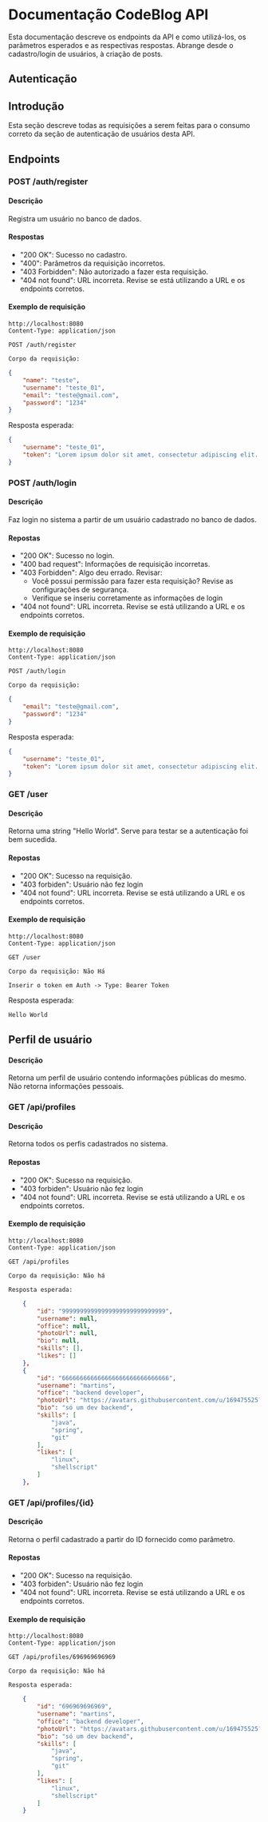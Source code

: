 # Documentação CodeBlog API

Esta documentação descreve os endpoints da API e como utilizá-los, os parâmetros esperados e as respectivas respostas. Abrange desde o cadastro/login de usuários, à criação de posts.

## Autenticação

## Introdução

Esta seção descreve todas as requisições a serem feitas para o consumo correto da seção de autenticação de usuários desta API.

## Endpoints

### POST /auth/register

#### Descrição
Registra um usuário no banco de dados.

#### Respostas

- "200 OK": Sucesso no cadastro.
- "400": Parâmetros da requisição incorretos.
- "403 Forbidden": Não autorizado a fazer esta requisição.
- "404 not found": URL incorreta. Revise se está utilizando a URL e os endpoints corretos.

#### Exemplo de requisição
```http
http://localhost:8080
Content-Type: application/json

POST /auth/register

Corpo da requisição:
```

```json
{
    "name": "teste",
    "username": "teste_01",
    "email": "teste@gmail.com",
    "password": "1234"
}
```
Resposta esperada: 

``` json
{
    "username": "teste_01",
    "token": "Lorem ipsum dolor sit amet, consectetur adipiscing elit. Sed do eiusmod tempor incididunt ut labore et dolore magna aliqua."
}
```

### POST /auth/login

#### Descrição
Faz login no sistema a partir de um usuário cadastrado no banco de dados.

#### Repostas

- "200 OK": Sucesso no login.
- "400 bad request": Informações de requisição incorretas.
- "403 Forbidden": Algo deu errado. Revisar:
    - Você possui permissão para fazer esta requisição? Revise as configurações de segurança.
    - Verifique se inseriu corretamente as informações de login
- "404 not found": URL incorreta. Revise se está utilizando a URL e os endpoints corretos.

#### Exemplo de requisição
```http
http://localhost:8080
Content-Type: application/json

POST /auth/login

Corpo da requisição:
```

```json
{
    "email": "teste@gmail.com",
    "password": "1234"
}
```
Resposta esperada: 

``` json
{
    "username": "teste_01",
    "token": "Lorem ipsum dolor sit amet, consectetur adipiscing elit. Sed do eiusmod tempor incididunt ut labore et dolore magna aliqua."
}
```

### GET /user

#### Descrição
Retorna uma string "Hello World". Serve para testar se a autenticação foi bem sucedida.

#### Repostas

- "200 OK": Sucesso na requisição.
- "403 forbiden": Usuário não fez login
- "404 not found": URL incorreta. Revise se está utilizando a URL e os endpoints corretos.

#### Exemplo de requisição
```http
http://localhost:8080
Content-Type: application/json

GET /user

Corpo da requisição: Não Há

Inserir o token em Auth -> Type: Bearer Token
```

Resposta esperada: 

``` bash
Hello World
```

## Perfil de usuário

#### Descrição
Retorna um perfil de usuário contendo informações públicas do mesmo. Não retorna informações pessoais.

### GET /api/profiles

#### Descrição
Retorna todos os perfis cadastrados no sistema.

#### Repostas

- "200 OK": Sucesso na requisição.
- "403 forbiden": Usuário não fez login
- "404 not found": URL incorreta. Revise se está utilizando a URL e os endpoints corretos.

#### Exemplo de requisição

```http
http://localhost:8080
Content-Type: application/json

GET /api/profiles

Corpo da requisição: Não há

Resposta esperada:
```

``` json
    {
        "id": "99999999999999999999999999999",
        "username": null,
        "office": null,
        "photoUrl": null,
        "bio": null,
        "skills": [],
        "likes": []
    },
    {
        "id": "666666666666666666666666666666",
        "username": "martins",
        "office": "backend developer",
        "photoUrl": "https://avatars.githubusercontent.com/u/169475525?v=4",
        "bio": "só um dev backend",
        "skills": [
            "java",
            "spring",
            "git"
        ],
        "likes": [
            "linux",
            "shellscript"
        ]
    },
```

### GET /api/profiles/{id}

#### Descrição
Retorna o perfil cadastrado a partir do ID fornecido como parâmetro.

#### Repostas

- "200 OK": Sucesso na requisição.
- "403 forbiden": Usuário não fez login
- "404 not found": URL incorreta. Revise se está utilizando a URL e os endpoints corretos.

#### Exemplo de requisição

```http
http://localhost:8080
Content-Type: application/json

GET /api/profiles/696969696969

Corpo da requisição: Não há

Resposta esperada:
```

``` json
    {
        "id": "696969696969",
        "username": "martins",
        "office": "backend developer",
        "photoUrl": "https://avatars.githubusercontent.com/u/169475525?v=4",
        "bio": "só um dev backend",
        "skills": [
            "java",
            "spring",
            "git"
        ],
        "likes": [
            "linux",
            "shellscript"
        ]
    }
```